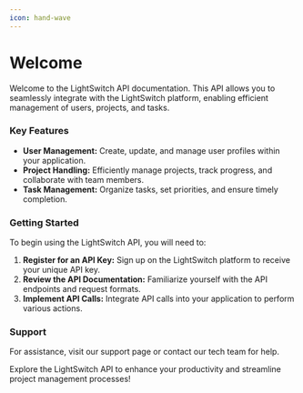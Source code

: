 ```yaml
---
icon: hand-wave
---
```


# Welcome

Welcome to the LightSwitch API documentation. This API allows you to seamlessly integrate with the LightSwitch platform, enabling efficient management of users, projects, and tasks.

### Key Features

* **User Management:** Create, update, and manage user profiles within your application.
* **Project Handling:** Efficiently manage projects, track progress, and collaborate with team members.
* **Task Management:** Organize tasks, set priorities, and ensure timely completion.

### Getting Started

To begin using the LightSwitch API, you will need to:

1. **Register for an API Key:** Sign up on the LightSwitch platform to receive your unique API key.
2. **Review the API Documentation:** Familiarize yourself with the API endpoints and request formats.
3. **Implement API Calls:** Integrate API calls into your application to perform various actions.

### Support

For assistance, visit our support page or contact our tech team for help.

Explore the LightSwitch API to enhance your productivity and streamline project management processes!
